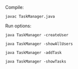 Compile:
```
javac TaskManager.java
```

Run options:
```
java TaskManager -createUser
```

```
java TaskManager -showAllUsers
```

```
java TaskManager -addTask
```

```
java TaskManager -showTasks
```
